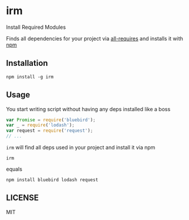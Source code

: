 irm
===

Install Required Modules


Finds all dependencies for your project via [all-requires](http://github.com/boo1ean/all-requires) and installs it with [npm](http://github.com/npm/npm) 

## Installation

```
npm install -g irm
```

## Usage

You start writing script without having any deps installed like a boss

```javascript
var Promise = require('bluebird');
var _ = require('lodash');
var request = require('request');
// ...
```

`irm` will find all deps used in your project and install it via npm
```
irm
```

equals

```
npm install bluebird lodash request
```

## LICENSE
MIT
